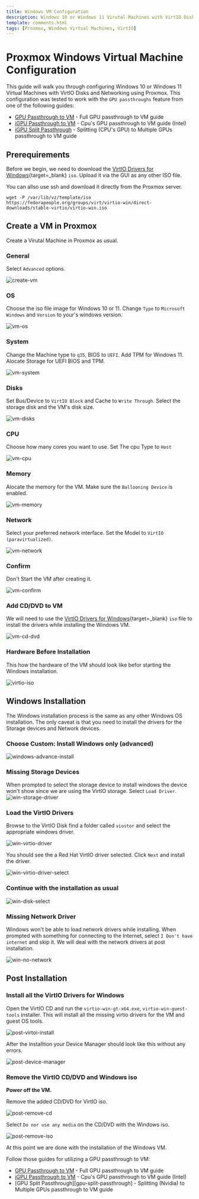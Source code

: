 ```yaml
---
title: Windows VM Configuration
description: Windows 10 or Windows 11 Virutal Machines with VirtIO Disks and Networking using Proxmox guide. Supports Proxmox's GPU passthroughs feature.
template: comments.html
tags: [Proxmox, Windows Virtual Machines, VirtIO]
---
```


# Proxmox Windows Virtual Machine Configuration

This guide will walk you through configuring Windows 10 or Windows 11 Virtual Machines with VirtIO Disks and Networking using Proxmox.
This configuration was tested to work with the `GPU passthroughs` feature from one of the following guides:

- [GPU Passthrough to VM][gpu-passthrough-to-vm] - Full GPU passthrough to VM guide
- [iGPU Passthrough to VM][igpu-passthrough-to-vm] - Cpu's GPU passthrough to VM guide (Intel)
- [iGPU Split Passthrough][igpu-split-passthrough] - Splitting (CPU's GPU) to Multiple GPUs passthrough to VM guide

## Prerequirements

Before we begin, we need to download the [VirtIO Drivers for Windows][virtio-drivers-url]{target=\_blank} `iso`. Upload it via the GUI as any other ISO file.

You can allso use ssh and download it directly from the Proxmox server.

```shell
wget -P /var/lib/vz/template/iso https://fedorapeople.org/groups/virt/virtio-win/direct-downloads/stable-virtio/virtio-win.iso
```

## Create a VM in Proxmox

Create a Virutal Machine in Proxmox as usual.

### General

Select `Advanced` options.

![create-vm][create-vm-img]

### OS

Choose the iso file image for Windows 10 or 11. Change `Type` to `Microsoft Windows` and `Version` to your's windows version.

![vm-os][vm-os-img]

### System

Change the Machine type to `q35`, BIOS to `UEFI`. Add TPM for Windows 11. Alocate Storage for UEFI BIOS and TPM.

![vm-system][vm-system-img]

### Disks

Set Bus/Device to `VirtIO Block` and Cache to `Write Through`. Select the storage disk and the VM's disk size.

![vm-disks][vm-disks-img]

### CPU

Choose how many cores you want to use. Set The cpu Type to `Host`

![vm-cpu][vm-cpu-img]

### Memory

Alocate the memory for the VM. Make sure the `Ballooning Device` is enabled.

![vm-memory][vm-memory-img]

### Network

Select your preferred network interface. Set the Model to `VirtIO (paravirtualized)`.

![vm-network][vm-network-img]

### Confirm

Don't Start the VM after creating it.

![vm-confirm][vm-confirm-img]

### Add CD/DVD to VM

We will need to use the [VirtIO Drivers for Windows][virtio-drivers-url]{target=\_blank} `iso` file to install the drivers while installing the Windows VM.

![vm-cd-dvd][vm-cd-dvd-img]

### Hardware Before Installation

This how the hardware of the VM should look like befor starting the Windows installation.

![virtio-iso][virtio-iso-img]

## Windows Installation

The Windows installation process is the same as any other Windows OS installation. The only caveat is that you need to install the drivers for the Storage devices and Network devices.

### Choose Custom: Install Windows only (advanced)

![windows-advance-install][windows-advance-install-img]

### Missing Storage Devices

When prompted to select the storage device to install windows the device won't show since we are using the VirtIO storage. Select `Load Driver`.
![win-storage-driver][win-storage-driver-img]

### Load the VirtIO Drivers

Browse to the VirtIO Disk find a folder called `viostor` and select the appropriate windows driver.

![win-virtio-driver][win-virtio-driver-img]

You should see the a Red Hat VirtIO driver selected. Click `Next` and install the driver.

![win-virtio-driver-select][win-virtio-driver-select-img]

### Continue with the installation as usual

![win-disk-select][win-disk-select-img]

### Missing Network Driver

Windows won't be able to load network drivers while installing. When prompted with something for connecting to the Internet, select `I Don't have internet` and skip it. We will deal with the network drivers at post installation.

![win-no-network][win-no-network-img]

## Post Installation

### Install all the VirtIO Drivers for Windows

Open the VirtIO CD and run the `virtio-win-gt-x64.exe`, `virtio-win-guest-tools` installer. This will install all the missing virtio drivers for the VM and guest OS tools.

![post-virtoi-install][post-virtoi-install-img]

After the installtion your Device Manager should look like this without any errors.

![post-device-manager][post-device-manager-img]

### Remove the VirtIO CD/DVD and Windows iso

**Power off the VM.**

Remove the added CD/DVD for VirtIO iso.

![post-remove-cd][post-remove-cd-img]

Select `Do nor use any media` on the CD/DVD with the Windows iso.

![post-remove-iso][post-remove-iso-img]

At this point we are done with the installation of the Windows VM.

Follow those guides for utilizing a GPU passthrough to VM:

- [GPU Passthrough to VM][gpu-passthrough-to-vm] - Full GPU passthrough to VM guide
- [iGPU Passthrough to VM][igpu-passthrough-to-vm] - Cpu's GPU passthrough to VM guide (Intel)
- [GPU Split Passthrough][gpu-split-passthrough] - Splitting (Nvidia) to Multiple GPUs passthrough to VM guide

<!-- appendices -->

<!-- urls -->

[gpu-passthrough-to-vm]: /infrastructure/proxmox/pgu-passthrough-to-vm/ 'GPU Passthrough to VM'
[igpu-passthrough-to-vm]: /infrastructure/proxmox/gpu-passthrough/igpu-passthrough-to-vm/ 'iGPU Passthrough to VM'
[igpu-split-passthrough]: /infrastructure/proxmox/gpu-passthrough/igpu-split-passthrough/ 'iGPU Split Passthrough'
[virtio-drivers-url]: https://fedorapeople.org/groups/virt/virtio-win/direct-downloads/stable-virtio/virtio-win.iso 'VirtIO Drivers'

<!-- images -->

[create-vm-img]: /assets/images/4971f070-b76b-11ec-b355-8bac95dc3464.jpg 'Create VM'
[vm-os-img]: /assets/images/b3f5f318-b76d-11ec-a7ee-c3e7b33c7b99.jpg 'VM OS'
[vm-system-img]: /assets/images/f4d86a32-b76d-11ec-9fef-e3b0f6f84522.jpg 'VM System'
[vm-disks-img]: /assets/images/12abb258-b76e-11ec-9cef-0b6c199a1aed.jpg 'VM Disks'
[vm-cpu-img]: /assets/images/2d14d750-b76e-11ec-a162-8fdcd6a128d5.jpg 'VM CPU'
[vm-memory-img]: /assets/images/4549ec48-b76e-11ec-8cfb-bb73f934b0a5.jpg 'VM Memory'
[vm-network-img]: /assets/images/60269124-b76e-11ec-9f86-a7974e1be899.jpg 'VM Network'
[vm-confirm-img]: /assets/images/7553b174-b770-11ec-b251-ffb6ae526256.jpg 'VM Confirm'
[vm-cd-dvd-img]: /assets/images/9ad68bf6-b770-11ec-8a83-37365567ebbe.jpg 'VM CD/DVD'
[virtio-iso-img]: /assets/images/d156661a-b770-11ec-b6e1-57ab6e787665.jpg 'virtio-iso'
[windows-advance-install-img]: /assets/images/a8cbc2ca-b771-11ec-9969-938683abbd20.jpg 'windows advance install'
[win-storage-driver-img]: /assets/images/5b894712-b771-11ec-a7d1-870703f39a8e.jpg 'windows storage driver'
[win-virtio-driver-img]: /assets/images/e6ee55f4-b771-11ec-a70c-cb0f7eec832b.jpg 'windows virtio driver'
[win-virtio-driver-select-img]: /assets/images/0cb9368c-b772-11ec-a35a-3fa89c0a4607.jpg 'windows virtio driver select'
[win-disk-select-img]: /assets/images/2f6d84ee-b772-11ec-b3e9-1ba14d36ea3d.jpg 'windows disk select'
[win-no-network-img]: /assets/images/62f1de96-b772-11ec-b155-071c3603bdd5.jpg 'windows no network'
[post-virtoi-install-img]: /assets/images/b8f8f8e8-b773-11ec-a8d1-e9f8f8f8f8f8.jpg 'post virtio install'
[post-device-manager-img]: /assets/images/127b5a6c-b779-11ec-bb2c-236d4508c9e3.jpg 'post device manager'
[post-remove-cd-img]: /assets/images/395b61d0-b77a-11ec-a996-03961ee417ee.jpg 'post remove cd'
[post-remove-iso-img]: /assets/images/7a055a56-b77a-11ec-9021-ab64944e5e3f.jpg 'post remove iso'

<!-- end appendices -->
